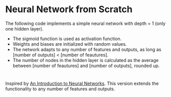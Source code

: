 # Neural Network from Scratch
The following code implements a simple neural network with depth = 1 (only one hidden layer). 
* The sigmoid function is used as activation function.
* Weights and biases are initialized with random values.
* The network adapts to any number of features and outputs, as long as [number of outputs] < [number of feautures]. 
* The number of nodes in the hidden layer is calculated as the average between [number of feautures]  and [number of outputs], rounded up.
# 

Inspired by [An Introduction to Neural Networks](https://victorzhou.com/blog/intro-to-neural-networks/). This version extends the functionality to any number of features and outputs.
